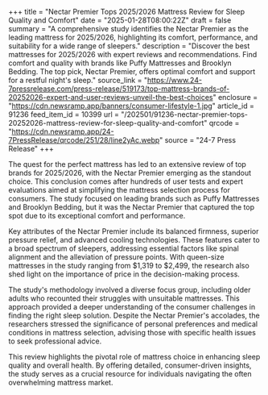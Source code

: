 +++
title = "Nectar Premier Tops 2025/2026 Mattress Review for Sleep Quality and Comfort"
date = "2025-01-28T08:00:22Z"
draft = false
summary = "A comprehensive study identifies the Nectar Premier as the leading mattress for 2025/2026, highlighting its comfort, performance, and suitability for a wide range of sleepers."
description = "Discover the best mattresses for 2025/2026 with expert reviews and recommendations. Find comfort and quality with brands like Puffy Mattresses and Brooklyn Bedding. The top pick, Nectar Premier, offers optimal comfort and support for a restful night's sleep."
source_link = "https://www.24-7pressrelease.com/press-release/519173/top-mattress-brands-of-20252026-expert-and-user-reviews-unveil-the-best-choices"
enclosure = "https://cdn.newsramp.app/banners/consumer-lifestyle-1.jpg"
article_id = 91236
feed_item_id = 10399
url = "/202501/91236-nectar-premier-tops-20252026-mattress-review-for-sleep-quality-and-comfort"
qrcode = "https://cdn.newsramp.app/24-7PressRelease/qrcode/251/28/line2yAc.webp"
source = "24-7 Press Release"
+++

<p>The quest for the perfect mattress has led to an extensive review of top brands for 2025/2026, with the Nectar Premier emerging as the standout choice. This conclusion comes after hundreds of user tests and expert evaluations aimed at simplifying the mattress selection process for consumers. The study focused on leading brands such as Puffy Mattresses and Brooklyn Bedding, but it was the Nectar Premier that captured the top spot due to its exceptional comfort and performance.</p><p>Key attributes of the Nectar Premier include its balanced firmness, superior pressure relief, and advanced cooling technologies. These features cater to a broad spectrum of sleepers, addressing essential factors like spinal alignment and the alleviation of pressure points. With queen-size mattresses in the study ranging from $1,319 to $2,499, the research also shed light on the importance of price in the decision-making process.</p><p>The study's methodology involved a diverse focus group, including older adults who recounted their struggles with unsuitable mattresses. This approach provided a deeper understanding of the consumer challenges in finding the right sleep solution. Despite the Nectar Premier's accolades, the researchers stressed the significance of personal preferences and medical conditions in mattress selection, advising those with specific health issues to seek professional advice.</p><p>This review highlights the pivotal role of mattress choice in enhancing sleep quality and overall health. By offering detailed, consumer-driven insights, the study serves as a crucial resource for individuals navigating the often overwhelming mattress market.</p>